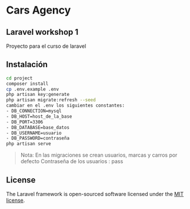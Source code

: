 # Cars Agency
## Laravel workshop 1

Proyecto para el curso de laravel


## Instalación 
```sh
cd project
composer install
cp .env.example .env
php artisan key:generate
php artisan migrate:refresh --seed
cambiar en el .env los siguientes constantes:
- DB_CONNECTION=mysql
- DB_HOST=host_de_la_base
- DB_PORT=3306
- DB_DATABASE=base_datos
- DB_USERNAME=usuario
- DB_PASSWORD=contraseña
php artisan serve
```
> Nota: En las migraciones se crean usuarios, marcas y carros por defecto 
Contraseña de los usuarios : pass


## License

The Laravel framework is open-sourced software licensed under the [MIT license](https://opensource.org/licenses/MIT).
